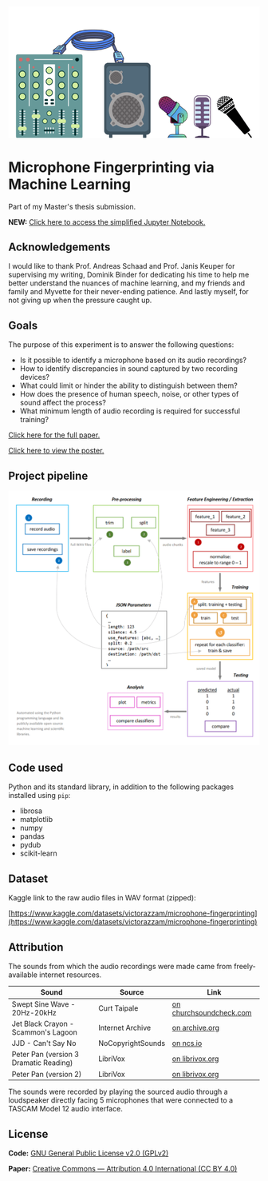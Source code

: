 ![poster image](poster.png)

# Microphone Fingerprinting via Machine Learning

Part of my Master's thesis submission.

**NEW:** [Click here to access the simplified Jupyter Notebook.](Microphone_Fingerprinting.ipynb)

## Acknowledgements

I would like to thank Prof. Andreas Schaad and Prof. Janis Keuper for supervising my writing, Dominik Binder for dedicating his time to help me better understand the nuances of machine learning, and my friends and family and Myvette for their never-ending patience. And lastly myself, for not giving up when the pressure caught up.

## Goals

The purpose of this experiment is to answer the following questions:

 - Is it possible to identify a microphone based on its audio recordings?
 - How to identify discrepancies in sound captured by two recording devices?
 - What could limit or hinder the ability to distinguish between them?
 - How does the presence of human speech, noise, or other types of sound affect the process?
 - What minimum length of audio recording is required for successful training?

[Click here for the full paper.](ml-based-mic-fingerprinting.pdf)

[Click here to view the poster.](poster.pdf)

## Project pipeline

![pipeline image](pipeline.png)

## Code used

Python and its standard library, in addition to the following packages installed using `pip`:

 - librosa
 - matplotlib
 - numpy
 - pandas
 - pydub
 - scikit-learn

## Dataset

Kaggle link to the raw audio files in WAV format (zipped):

[https://www.kaggle.com/datasets/victorazzam/microphone-fingerprinting](https://www.kaggle.com/datasets/victorazzam/microphone-fingerprinting)

## Attribution

The sounds from which the audio recordings were made came from freely-available internet resources.

| Sound | Source | Link |
| ----- | ------ | -----|
| Swept Sine Wave - 20Hz-20kHz | Curt Taipale | [on churchsoundcheck.com](https://www.churchsoundcheck.com/audio-test-signals.html) |
| Jet Black Crayon - Scammon's Lagoon | Internet Archive | [on archive.org](https://archive.org/details/cd_low-frequency-speaker-test_jet-black-crayon) |
| JJD - Can't Say No | NoCopyrightSounds | [on ncs.io](http://ncs.io/CantSayNo) |
| Peter Pan (version 3 Dramatic Reading) | LibriVox | [on librivox.org](https://librivox.org/peter-pan-dramatic-reading-by-j-m-barrie) |
| Peter Pan (version 2) | LibriVox | [on librivox.org](https://librivox.org/peter-pan-version-2) |

The sounds were recorded by playing the sourced audio through a loudspeaker directly facing 5 microphones that were connected to a TASCAM Model 12 audio interface.

## License

**Code:** [GNU General Public License v2.0 (GPLv2)](https://choosealicense.com/licenses/gpl-2.0)

**Paper:** [Creative Commons — Attribution 4.0 International (CC BY 4.0)](https://creativecommons.org/licenses/by/4.0)
